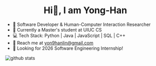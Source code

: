<h1 align="center">Hi👋, I am Yong-Han</h1>

- 🔬 Software Developer & Human-Computer Interaction Researcher
- 🏫 Currently a Master's student at UIUC CS
- 💻 Tech Stack: Python | Java | JavaScript | SQL | C++
- 📩 Reach me at <yon9hanlin@gmail.com>
- 📢 Looking for 2026 Software Engineering Internship!
<!--<p>
<img src="https://github-readme-stats.vercel.app/api?username=yonghanlin&bg_color=1f2938&text_color=FFFFFF&show_icons=true&hide-border=true&include_all_commits=true" />
</p>-->
<picture decoding="async" loading="lazy">
  <source media="(prefers-color-scheme: light)" srcset="https://pixel-profile.vercel.app/api/github-stats?username=yonghanlin&screen_effect=false&background=linear-gradient(to%20bottom%20right%2C%20%2374dcc4%2C%20%234597e9)">
  <source media="(prefers-color-scheme: dark)" srcset="https://pixel-profile.vercel.app/api/github-stats?username=yonghanlin&screen_effect=true&background=linear-gradient(to%20bottom%20right%2C%20%235580eb%2C%20%232aeeff)">
  <img alt="github stats" src="https://pixel-profile.vercel.app/api/github-stats?username=yonghanlin&screen_effect=false&background=linear-gradient(to%20bottom%20right%2C%20%2374dcc4%2C%20%234597e9)">
</picture>
<br>
<!--<p>
  <img src="https://visitor-badge.laobi.icu/badge?page_id=yonghanlin.yonghanlin" />
</p>-->



